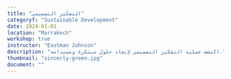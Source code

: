 ```yaml
---
title: "التفكير التصميمي"
categoryf: "Sustainable Development"
date: 2024-01-01
location: "Marrakech"
workshop: true
instructor: "Eastman Johnson"
description: "اكتشف عملية التفكير التصميمي لإيجاد حلول مبتكرة ومستدامة."
thumbnail: "sincerly-green.jpg"
document: ""
---
```


